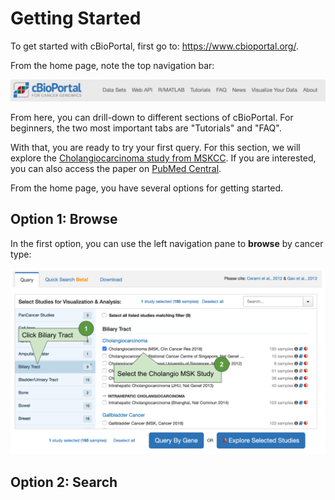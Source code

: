 # Getting Started
 
To get started with cBioPortal, first go to:  https://www.cbioportal.org/.

From the home page, note the top navigation bar:

![cBioPortal Navigation Bar](img/navbar.png)

From here, you can drill-down to different sections of cBioPortal.  For beginners, the two most important tabs are "Tutorials" and "FAQ".

With that, you are ready to try your first query.  For this section, we will explore the [Cholangiocarcinoma study from MSKCC](https://www.cbioportal.org/study/summary?id=chol_msk_2018).  If you are interested, you can also access the paper on [PubMed Central](https://www.ncbi.nlm.nih.gov/pmc/articles/PMC6642361/).

From the home page, you have several options for getting started.

## Option 1:  Browse

In the first option, you can use the left navigation pane to **browse** by cancer type:

![Browse by Cancer Type](img/home_browse.png)

## Option 2:  Search